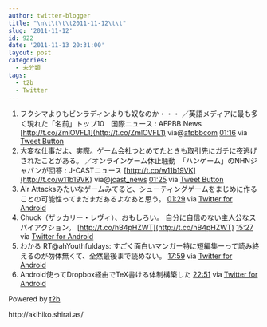 ```yaml
---
author: twitter-blogger
title: "\n\t\t\t\t2011-11-12\t\t"
slug: '2011-11-12'
id: 922
date: '2011-11-13 20:31:00'
layout: post
categories:
  - 未分類
tags:
  - t2b
  - Twitter
---
```


<div xmlns:georss="http://www.georss.org/georss">

1.  <span><span>フクシマよりもビンラディンよりも奴なのか・・・ ／英語メディアに最も多く現れた「名前」トップ10　国際ニュース : AFPBB News [http://t.co/ZmlOVFL1](http://t.co/ZmlOVFL1) via@[afpbbcom](http://twitter.com/afpbbcom "afpbbcom")</span> <span>[<span>01:16</span>](http://twitter.com/o_ob/status/135330234064048128) <span>via [Tweet Button](http://twitter.com/tweetbutton)</span></span></span>
2.  <span><span>大変な仕事だよ、実際。ゲーム会社つとめてたときも取引先にガチに夜逃げされたことがある。 ／オンラインゲーム休止騒動　「ハンゲーム」のNHNジャパンが回答 : J-CASTニュース [http://t.co/w11b19VK](http://t.co/w11b19VK) via@[jcast_news](http://twitter.com/jcast_news "jcast_news")</span> <span>[<span>01:25</span>](http://twitter.com/o_ob/status/135332415420907520) <span>via [Tweet Button](http://twitter.com/tweetbutton)</span></span></span>
3.  <span><span>Air Attacksみたいなゲームみてると、シューティングゲームをまじめに作ることの可能性ってまだまだあるよなあと思う。</span> <span>[<span>01:29</span>](http://twitter.com/o_ob/status/135333419386277889) <span>via [Twitter for Android](http://twitter.com/download/android)</span></span></span>
4.  <span><span>Chuck（ザッカリー・レヴィ）、おもしろい。 自分に自信のない主人公なスパイアクション。 [http://t.co/hB4pHZWT](http://t.co/hB4pHZWT)</span> <span>[<span>15:27</span>](http://twitter.com/o_ob/status/135544316784422913) <span>via [Twitter for Android](http://twitter.com/download/android)</span></span></span>
5.  <span><span>わかる RT@ahYouthfuldays: すごく面白いマンガー特に短編集ーって読み終えるのが勿体無くて、全然最後まで読めない。</span> <span>[<span>17:59</span>](http://twitter.com/o_ob/status/135582530647752704) <span>via [Twitter for Android](http://twitter.com/download/android)</span></span></span>
6.  <span><span>Android使ってDropbox経由でTeX書ける体制構築した</span> <span>[<span>22:51</span>](http://twitter.com/o_ob/status/135656113625497600) <span>via [Twitter for Android](http://twitter.com/download/android)</span></span></span>

</div>

Powered by [t2b](http://t2b.utilz.jp/)

<div>http://akihiko.shirai.as/</div>